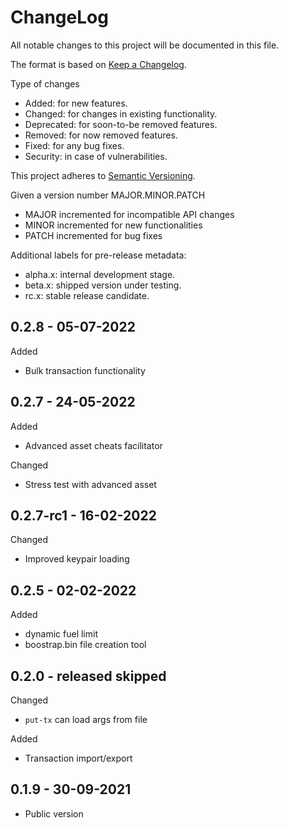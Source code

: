 ChangeLog
=========

All notable changes to this project will be documented in this file.

The format is based on [Keep a Changelog](http://keepachangelog.com).

Type of changes

* Added: for new features.
* Changed: for changes in existing functionality.
* Deprecated: for soon-to-be removed features.
* Removed: for now removed features.
* Fixed: for any bug fixes.
* Security: in case of vulnerabilities.

This project adheres to [Semantic Versioning](http://semver.org).

Given a version number MAJOR.MINOR.PATCH
* MAJOR incremented for incompatible API changes
* MINOR incremented for new functionalities
* PATCH incremented for bug fixes

Additional labels for pre-release metadata:
* alpha.x: internal development stage.
* beta.x: shipped version under testing.
* rc.x: stable release candidate.

0.2.8 - 05-07-2022
------------------
Added
* Bulk transaction functionality


0.2.7 - 24-05-2022
------------------
Added
* Advanced asset cheats facilitator

Changed
* Stress test with advanced asset

0.2.7-rc1 - 16-02-2022
------------------
Changed
* Improved keypair loading

0.2.5 - 02-02-2022
------------------
Added
* dynamic fuel limit
* boostrap.bin file creation tool

0.2.0 - released skipped
------------------

Changed
* `put-tx` can load args from file

Added
* Transaction import/export

0.1.9 - 30-09-2021
------------------

* Public version
